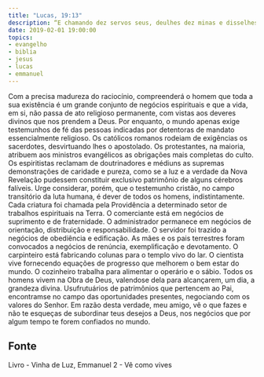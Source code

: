 ```yaml
---
title: "Lucas, 19:13"
description: “E chamando dez servos seus, deu­lhes dez minas e disse­lhes: negociai até que eu venha.” Jesus (Lucas, 19:13)
date: 2019-02-01 19:00:00
topics: 
- evangelho
- biblia
- jesus
- lucas
- emmanuel
---
```



Com a precisa madureza do raciocínio, compreenderá o homem que toda a
sua existência é um grande conjunto de negócios espirituais e que a vida, em si, não
passa de ato religioso permanente, com vistas aos deveres divinos que nos prendem
a Deus.
Por enquanto, o mundo apenas exige testemunhos de fé das pessoas
indicadas por detentoras de mandato essencialmente religioso.
Os católicos romanos rodeiam de exigências os sacerdotes, desvirtuando­
lhes o apostolado. Os protestantes, na maioria, atribuem aos ministros evangélicos as
obrigações mais completas do culto. Os espiritistas reclamam de doutrinadores e
médiuns as supremas demonstrações de caridade e pureza, como se a luz e a verdade
da Nova Revelação pudessem constituir exclusivo patrimônio de alguns cérebros
falíveis.
Urge considerar, porém, que o testemunho cristão, no campo transitório da
luta humana, é dever de todos os homens, indistintamente.
Cada criatura foi chamada pela Providência a determinado setor de
trabalhos espirituais na Terra.
O comerciante está em negócios de suprimento e de fraternidade.
O administrador permanece em negócios de orientação, distribuição e
responsabilidade.
O servidor foi trazido a negócios de obediência e edificação.
As mães e os pais terrestres foram convocados a negócios de renúncia,
exemplificação e devotamento.
O carpinteiro está fabricando colunas para o templo vivo do lar.
O cientista vive fornecendo equações de progresso que melhorem o bem­
estar do mundo.
O cozinheiro trabalha para alimentar o operário e o sábio.
Todos os homens vivem na Obra de Deus, valendo­se dela para alcançarem,
um dia, a grandeza divina. Usufrutuários de patrimônios que pertencem ao Pai,
encontram­se no campo das oportunidades presentes, negociando com os valores do
Senhor.
Em razão desta verdade, meu amigo, vê o que fazes e não te esqueças de
subordinar teus desejos a Deus, nos negócios que por algum tempo te forem
confiados no mundo.




## Fonte
Livro - Vinha de Luz, Emmanuel
2 - Vê como vives
